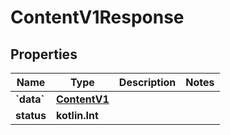 
# ContentV1Response

## Properties
| Name | Type | Description | Notes |
| ------------ | ------------- | ------------- | ------------- |
| **&#x60;data&#x60;** | [**ContentV1**](ContentV1.md) |  |  |
| **status** | **kotlin.Int** |  |  |



